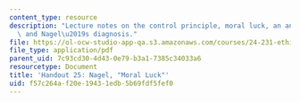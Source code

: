 ```yaml
---
content_type: resource
description: "Lecture notes on the control principle, moral luck, an analogy to skepticism,\
  \ and Nagel\u2019s diagnosis."
file: https://ol-ocw-studio-app-qa.s3.amazonaws.com/courses/24-231-ethics-fall-2009/f57c264af20e19431edb5b69fdf5fef0_MIT24_231F09_lec26.pdf
file_type: application/pdf
parent_uid: 7c93cd30-4d43-0e79-b3a1-7385c34033a6
resourcetype: Document
title: 'Handout 25: Nagel, "Moral Luck"'
uid: f57c264a-f20e-1943-1edb-5b69fdf5fef0
---
```

